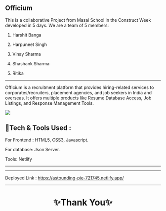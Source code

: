 Officium
---
This is a collaborative Project from Masai School in the Construct Week developed in 5 days. We are a team of 5 members:

1. Harshit Banga

2. Harpuneet Singh 

3. Vinay Sharma

4. Shashank Sharma

5. Ritika
---
Officium is a recruitment platform that provides hiring-related services to corporates/recruiters, placement agencies, and job seekers in India and overseas. It offers multiple products like Resume Database Access, Job Listings, and Response Management Tools.

<img src="https://encrypted-tbn0.gstatic.com/images?q=tbn:ANd9GcTjTgFsgWKjUfJ11bkOW3xbuaorLp5pO1yoPA&usqp=CAU"/>

💫Tech & Tools Used :
---

For Frontend : HTML5, CSS3, Javascript.

For database: Json Server.
  
Tools: Netlify

---



---
Deployed Link : https://astounding-pie-721745.netlify.app/

----
<h1 align="center">✨Thank You✨</h1>

